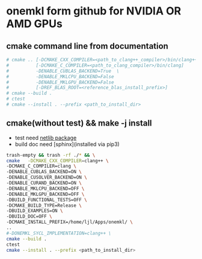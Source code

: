 # onemkl form github for NVIDIA OR AMD GPUs

## cmake command line from documentation

````bash
# cmake .. [-DCMAKE_CXX_COMPILER=<path_to_clang++_compiler>/bin/clang++]  # required only if clang++ is not found in environment variable PATH
#          [-DCMAKE_C_COMPILER=<path_to_clang_compiler>/bin/clang]        # required only if clang is not found in environment variable PATH
#          -DENABLE_CUBLAS_BACKEND=True  \
#          -DENABLE_MKLCPU_BACKEND=False                                  # disable Intel MKL CPU backend
#          -DENABLE_MKLGPU_BACKEND=False                                  # disable Intel MKL GPU backend
#          [-DREF_BLAS_ROOT=<reference_blas_install_prefix>]              # required only for testing
# cmake --build .
# ctest
# cmake --install . --prefix <path_to_install_dir>
````

## cmake(without test) && make -j install

- test need [netlib package](https://github.com/Reference-LAPACK/lapack-release)
- build doc need [sphinx](installed via pip3)

````bash
trash-empty && trash -rf ./* && \
cmake   -DCMAKE_CXX_COMPILER=clang++ \
-DCMAKE_C_COMPILER=clang \
-DENABLE_CUBLAS_BACKEND=ON \
-DENABLE_CUSOLVER_BACKEND=ON \
-DENABLE_CURAND_BACKEND=ON \
-DENABLE_MKLCPU_BACKEND=OFF \
-DENABLE_MKLGPU_BACKEND=OFF \
-DBUILD_FUNCTIONAL_TESTS=OFF \
-DCMAKE_BUILD_TYPE=Release \
-DBUILD_EXAMPLES=ON \
-DBUILD_DOC=OFF \
-DCMAKE_INSTALL_PREFIX=/home/ljl/Apps/onemkl/ \
..
#-DONEMKL_SYCL_IMPLEMENTATION=clang++ \
cmake --build .
ctest
cmake --install . --prefix <path_to_install_dir>
````
